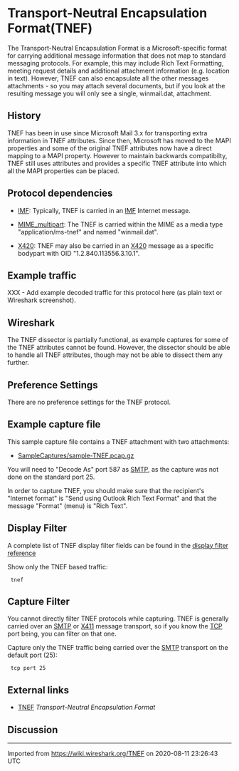# Transport-Neutral Encapsulation Format(TNEF)

The Transport-Neutral Encapsulation Format is a Microsoft-specific format for carrying additional message information that does not map to standard messaging protocols. For example, this may include Rich Text Formatting, meeting request details and additional attachment information (e.g. location in text). However, TNEF can also encapsulate all the other messages attachments - so you may attach several documents, but if you look at the resulting message you will only see a single, winmail.dat, attachment.

## History

TNEF has been in use since Microsoft Mail 3.x for transporting extra information in TNEF attributes. Since then, Microsoft has moved to the MAPI properties and some of the original TNEF attributes now have a direct mapping to a MAPI property. However to maintain backwards compatibilty, TNEF still uses attributes and provides a specific TNEF attribute into which all the MAPI properties can be placed.

## Protocol dependencies

  - [IMF](/IMF): Typically, TNEF is carried in an [IMF](/IMF) Internet message.

  - [MIME\_multipart](/MIME_multipart): The TNEF is carried within the MIME as a media type "application/ms-tnef" and named "winmail.dat".

  - [X420](/X420): TNEF may also be carried in an [X420](/X420) message as a specific bodypart with OID "1.2.840.113556.3.10.1".

## Example traffic

XXX - Add example decoded traffic for this protocol here (as plain text or Wireshark screenshot).

## Wireshark

The TNEF dissector is partially functional, as example captures for some of the TNEF attributes cannot be found. However, the dissector should be able to handle all TNEF attributes, though may not be able to dissect them any further.

## Preference Settings

There are no preference settings for the TNEF protocol.

## Example capture file

This sample capture file contains a TNEF attachment with two attachments:

  - [SampleCaptures/sample-TNEF.pcap.gz](uploads/__moin_import__/attachments/SampleCaptures/sample-TNEF.pcap.gz)

You will need to "Decode As" port 587 as [SMTP](/SMTP), as the capture was not done on the standard port 25.

In order to capture TNEF, you should make sure that the recipient's "Internet format" is "Send using Outlook Rich Text Format" and that the message "Format" (menu) is "Rich Text".

## Display Filter

A complete list of TNEF display filter fields can be found in the [display filter reference](http://www.wireshark.org/docs/dfref/t/tnef.html)

Show only the TNEF based traffic:

``` 
 tnef
```

## Capture Filter

You cannot directly filter TNEF protocols while capturing. TNEF is generally carried over an [SMTP](/SMTP) or [X411](/X411) message transport, so if you know the [TCP](/TCP) port being, you can filter on that one.

Capture only the TNEF traffic being carried over the [SMTP](/SMTP) transport on the default port (25):

``` 
 tcp port 25 
```

## External links

  - [TNEF](http://msdn2.microsoft.com/en-us/library/ms530652.aspx) *Transport-Neutral Encapsulation Format*

## Discussion

---

Imported from https://wiki.wireshark.org/TNEF on 2020-08-11 23:26:43 UTC
